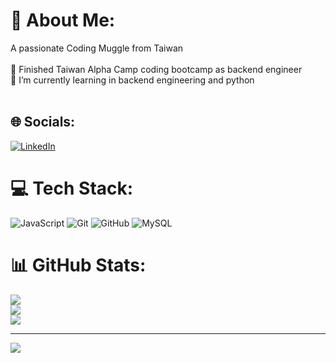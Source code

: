 # 💫 About Me:
 A passionate Coding Muggle from Taiwan<br><br>🔭  Finished Taiwan Alpha Camp coding bootcamp as backend engineer<br>🌱 I’m currently learning in backend engineering and python<br><br>


## 🌐 Socials:
[![LinkedIn](https://img.shields.io/badge/LinkedIn-%230077B5.svg?logo=linkedin&logoColor=white)](https://linkedin.com/in/https://www.linkedin.com/in/wong-sui-sang/) 

# 💻 Tech Stack:
![JavaScript](https://img.shields.io/badge/javascript-%23323330.svg?style=for-the-badge&logo=javascript&logoColor=%23F7DF1E) ![Git](https://img.shields.io/badge/git-%23F05033.svg?style=for-the-badge&logo=git&logoColor=white) ![GitHub](https://img.shields.io/badge/github-%23121011.svg?style=for-the-badge&logo=github&logoColor=white) ![MySQL](https://img.shields.io/badge/mysql-4479A1.svg?style=for-the-badge&logo=mysql&logoColor=white)
# 📊 GitHub Stats:
![](https://github-readme-stats.vercel.app/api?username=DonaldWongSuiSang&theme=dark&hide_border=false&include_all_commits=false&count_private=false)<br/>
![](https://github-readme-streak-stats.herokuapp.com/?user=DonaldWongSuiSang&theme=dark&hide_border=false)<br/>
![](https://github-readme-stats.vercel.app/api/top-langs/?username=DonaldWongSuiSang&theme=dark&hide_border=false&include_all_commits=false&count_private=false&layout=compact)

---
[![](https://visitcount.itsvg.in/api?id=DonaldWongSuiSang&icon=0&color=0)](https://visitcount.itsvg.in)

<!-- Proudly created with GPRM ( https://gprm.itsvg.in ) -->
